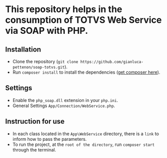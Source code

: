 This repository helps in the consumption of TOTVS Web Service via SOAP with PHP.
============================

## Installation
- Clone the repository (`git clone https://github.com/gianluca-pettenon/soap-totvs.git`).
- Run `composer install` to install the dependencies ([get composer here](https://getcomposer.org/download)).

## Settings
- Enable the `php_soap.dll` extension in your `php.ini`.
- General Settings `App/Connection/WebService.php`.

## Instruction for use
- In each class located in the `App\WebService` directory, there is a `link` to inform how to pass the parameters.
- To run the project, at the `root of the directory`, run `composer start` through the terminal.
